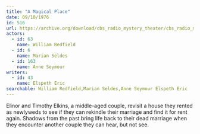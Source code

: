 ```yaml
---
title: "A Magical Place"
date: 09/10/1976
id: 516
url: https://archive.org/download/cbs_radio_mystery_theater/cbs_radio_mystery_theater-0501-0550.zip/cbs_radio_mystery_theater-0501-0550%2Fcbsrmt_0516_a_magical_place.mp3
actors:  
  - id: 63
    name: William Redfield  
  - id: 6
    name: Marian Seldes  
  - id: 163
    name: Anne Seymour
writers:  
  - id: 43
    name: Elspeth Eric
searchable: William Redfield,Marian Seldes,Anne Seymour Elspeth Eric
---
```

Elinor and Timothy Elkins, a middle-aged couple, revisit a house they rented as newlyweds to see if they can rekindle their marriage and find it for rent again. Shadows from the past bring life back to their dead marriage when they encounter another couple they can hear, but not see.